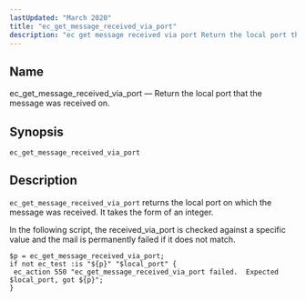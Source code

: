 ```yaml
---
lastUpdated: "March 2020"
title: "ec_get_message_received_via_port"
description: "ec get message received via port Return the local port that the message was received on ec get message received via port ec get message received via port returns the local port on which the message was received It takes the form of an integer In the following script the..."
---
```


<a name="sieve.ref.ec_get_message_received_via_port"></a> 
## Name

ec_get_message_received_via_port — Return the local port that the message was received on.

## Synopsis

`ec_get_message_received_via_port`

<a name="idp29763792"></a> 
## Description

`ec_get_message_received_via_port` returns the local port on which the message was received. It takes the form of an integer.

In the following script, the received_via_port is checked against a specific value and the mail is permanently failed if it does not match.

<a name="example.ec_get_message_received_via_port"></a> 


```
$p = ec_get_message_received_via_port;
if not ec_test :is "${p}" "$local_port" {
 ec_action 550 "ec_get_message_received_via_port failed.  Expected $local_port, got ${p}";
}
```